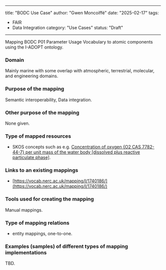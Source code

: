 
---
title: "BODC Use Case"
author: "Gwen Moncoiffé"
date: "2025-02-17"
tags:
  - FAIR
  - Data Integration
category: "Use Cases"
status: "Draft"
---

Mapping BODC P01 Parameter Usage Vocabulary to atomic components using the I-ADOPT ontology.

### Domain

Mainly marine with some overlap with atmospheric, terrestrial, molecular, and engineering domains.

### Purpose of the mapping

Semantic interoperability, Data integration.

### Other purpose of the mapping

None given.

### Type of mapped resources

- SKOS concepts such as e.g. [Concentration of oxygen {O2 CAS 7782-44-7} per unit mass of the water body [dissolved plus reactive particulate phase]](https://vocab.nerc.ac.uk/collection/P01/current/DOXMZZXX/?_profile=iop&_mediatype=text/html).

### Links to an existing mappings

- [https://vocab.nerc.ac.uk/mapping/I/1740186/](https://vocab.nerc.ac.uk/mapping/I/1740186/)

### Tools used for creating the mapping

Manual mappings.

### Type of mapping relations

- entity mappings, one-to-one.

### Examples (samples) of different types of mapping implementations

TBD.
